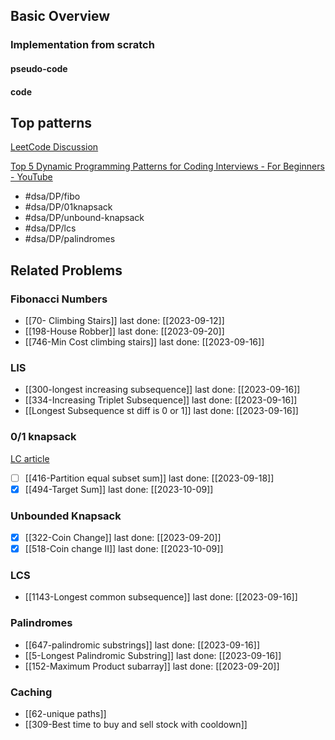 ## Basic Overview

### Implementation from scratch
#### pseudo-code

#### code

## Top patterns
[LeetCode Discussion](https://leetcode.com/discuss/study-guide/458695/Dynamic-Programming-Patterns)

[Top 5 Dynamic Programming Patterns for Coding Interviews - For Beginners - YouTube](https://www.youtube.com/watch?v=mBNrRy2_hVs&list=PLot-Xpze53lcvx_tjrr_m2lgD2NsRHlNO&index=5)

- #dsa/DP/fibo
- #dsa/DP/01knapsack
- #dsa/DP/unbound-knapsack
- #dsa/DP/lcs
- #dsa/DP/palindromes

## Related Problems

### Fibonacci Numbers
- [[70- Climbing Stairs]] last done: [[2023-09-12]]
- [[198-House Robber]] last done: [[2023-09-20]]
- [[746-Min Cost climbing stairs]] last done: [[2023-09-16]]

### LIS
- [[300-longest increasing subsequence]] last done: [[2023-09-16]]
- [[334-Increasing Triplet Subsequence]] last done: [[2023-09-16]]
- [[Longest Subsequence st diff is 0 or 1]] last done: [[2023-09-16]]

### 0/1 knapsack
[LC article](https://leetcode.com/discuss/study-guide/1200320/Thief-with-a-knapsack-a-series-of-crimes)
- [ ] [[416-Partition equal subset sum]] last done: [[2023-09-18]]
- [x] [[494-Target Sum]] last done: [[2023-10-09]]

### Unbounded Knapsack
- [x] [[322-Coin Change]] last done: [[2023-09-20]]
- [x] [[518-Coin change II]] last done: [[2023-10-09]]

### LCS
- [[1143-Longest common subsequence]] last done: [[2023-09-16]]

### Palindromes
- [[647-palindromic substrings]] last done: [[2023-09-16]]
- [[5-Longest Palindromic Substring]] last done: [[2023-09-16]]
- [[152-Maximum Product subarray]] last done: [[2023-09-20]]

### Caching
- [[62-unique paths]]
- [[309-Best time to buy and sell stock with cooldown]]


